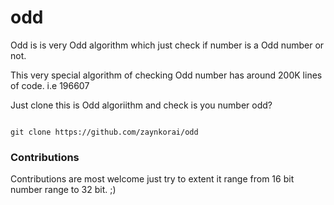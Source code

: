 # odd

Odd is is very Odd algorithm which just check if number is a Odd number or not.

This very special algorithm of checking Odd number has around 200K lines of code. i.e 196607

Just clone this is Odd algoriithm and check is you number odd?

```shell

git clone https://github.com/zaynkorai/odd

```

### Contributions
Contributions are most welcome just try to extent it range from 16 bit number range to 32 bit. ;) 